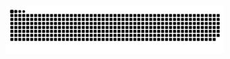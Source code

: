 
  ![Snake animation](https://github.com/ellen2121/ellen2121/blob/output/github-contribution-grid-snake.svg)
 
